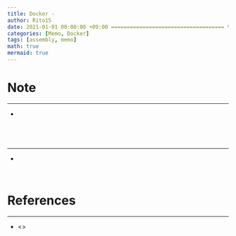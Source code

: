 ```yaml
---
title: Docker - 
author: Rito15
date: 2021-01-01 00:00:00 +09:00 ==================================== 변경!
categories: [Memo, Docker]
tags: [assembly, memo]
math: true
mermaid: true
---
```


# Note
---
- 

<br>



# 
---
- 

<br>



# References
---
- <>
